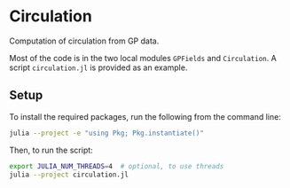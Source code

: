 # Circulation

Computation of circulation from GP data.

Most of the code is in the two local modules `GPFields` and `Circulation`.
A script `circulation.jl` is provided as an example.

## Setup

To install the required packages, run the following from the command line:

```bash
julia --project -e "using Pkg; Pkg.instantiate()"
```

Then, to run the script:

```bash
export JULIA_NUM_THREADS=4  # optional, to use threads
julia --project circulation.jl
```
